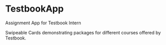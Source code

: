 # TestbookApp
Assignment App for Testbook Intern

Swipeable Cards demonstrating packages for different courses offered by Testbook.
